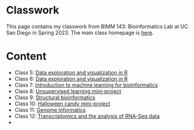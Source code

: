 # Classwork

This page contains my classwork from BIMM 143: Bioinformatics Lab at UC San Diego in Spring 2023. The main class homepage is [here](https://marcos-diazg.github.io/BIMM143_SP23/).

# Content

- Class 5: [Data exploration and visualization in R](https://github.com/mgruber44/bimm143/blob/main/Week%203/Class_05/class_05.md)
- Class 6: [Data exploration and visualization in R](https://github.com/mgruber44/bimm143/blob/main/Week%203/Class_06/class_06.md)
- Class 7: [Introduction to machine learning for bioinformatics](https://github.com/mgruber44/bimm143/blob/main/Week%204/Class_07/BIMM%20143%20Class%2007%20Lab.md)
- Class 8: [Unsupervised learning mini-project](https://github.com/mgruber44/bimm143/blob/main/Week%204/Class_08/BIMM%20143%20Class%2008%20Mini-Project.md)
- Class 9: [Structural bioinformatics](https://github.com/mgruber44/bimm143/blob/main/Week%205/Class_09/Class-09-Lab.pdf)
- Class 10: [Halloween candy mini-project](https://github.com/mgruber44/bimm143/blob/main/Week%205/Class_10/Class-10--Halloween-Mini-Project.pdf)
- Class 11: [Genome informatics](https://github.com/mgruber44/bimm143/blob/main/Week%206/Class_11/BIMM%20143%20Class%2011.pdf)
- Class 12: [Transcriptomics and the analysis of RNA-Seq data](https://github.com/mgruber44/bimm143/tree/main/Week%206/Class_12)
- 
